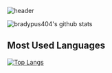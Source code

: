 ![header](https://capsule-render.vercel.app/api?type=ract&color=random&height=300&section=header&text=Hi%20I'm%20foliv0ra&fontSize=90&desc=Shall%20we%20analyze%20Malware%20together\?)

<!--
**bradypus404/bradypus404** is a ✨ _special_ ✨ repository because its `README.md` (this file) appears on your GitHub profile.

Here are some ideas to get you started:

- 🔭 I’m currently working on ...
- 🌱 I’m currently learning ...
- 👯 I’m looking to collaborate on ...
- 🤔 I’m looking for help with ...
- 💬 Ask me about ...
- 📫 How to reach me: ...
- 😄 Pronouns: ...
- ⚡ Fun fact: ...
-->

![bradypus404's github stats](https://github-readme-stats.vercel.app/api?username=bradypus404&show_icons=true&theme=radical)

Most Used Languages
------
[![Top Langs](https://github-readme-stats.vercel.app/api/top-langs/?username=bradypus404&layout=compact)](https://github.com/bradypus404/github-readme-stats)
